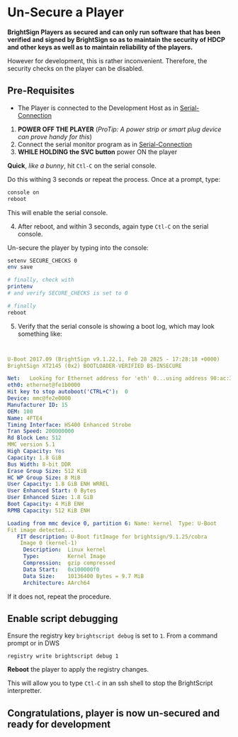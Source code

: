 # Un-Secure a Player

**BrightSign Players as secured and can only run software that has been verified and signed by BrightSign so as to maintain the security of HDCP and other keys as well as to maintain reliability of the players.**

However for development, this is rather inconvenient. Therefore, the security checks on the player can be disabled.

## Pre-Requisites

* The Player is connected to the Development Host as in [Serial-Connection](./Serial-Connection.md)

1. __POWER OFF THE PLAYER__  (_ProTip: A power strip or smart plug device can prove handy for this_)
2. Connect the serial monitor program as in [Serial-Connection](./Serial-Connection.md)
3. **WHILE HOLDING the SVC button** power ON the player

__Quick__, _like a bunny_, hit `Ctl-C` on the serial console.

Do this withing 3 seconds or repeat the process.  Once at a prompt, type:

```sh
console on
reboot
```

This will enable the serial console.

4. After reboot, and within 3 seconds, again type `Ctl-C` on the serial console.

Un-secure the player by typing into the console:

```sh
setenv SECURE_CHECKS 0
env save

# finally, check with 
printenv
# and verify SECURE_CHECKS is set to 0

# finally
reboot
```

5. Verify that the serial console is showing a boot log, which may look something like:

```yaml


U-Boot 2017.09 (BrightSign v9.1.22.1, Feb 28 2025 - 17:28:18 +0000)
BrightSign XT2145 (0x2) BOOTLOADER-VERIFIED BS-INSECURE

Net:   Looking for Ethernet address for 'eth' 0...using address 90:ac:3f:2d:72:0b (BS_ETH0_HWADDR)
eth0: ethernet@fe1b0000
Hit key to stop autoboot('CTRL+C'):  0
Device: mmc@fe2e0000
Manufacturer ID: 15
OEM: 100
Name: 4FTE4
Timing Interface: HS400 Enhanced Strobe
Tran Speed: 200000000
Rd Block Len: 512
MMC version 5.1
High Capacity: Yes
Capacity: 1.8 GiB
Bus Width: 8-bit DDR
Erase Group Size: 512 KiB
HC WP Group Size: 8 MiB
User Capacity: 1.8 GiB ENH WRREL
User Enhanced Start: 0 Bytes
User Enhanced Size: 1.8 GiB
Boot Capacity: 4 MiB ENH
RPMB Capacity: 512 KiB ENH

Loading from mmc device 0, partition 6: Name: kernel  Type: U-Boot
Fit image detected...
   FIT description: U-Boot fitImage for brightsign/9.1.25/cobra
    Image 0 (kernel-1)
     Description:  Linux kernel
     Type:         Kernel Image
     Compression:  gzip compressed
     Data Start:   0x100000f0
     Data Size:    10136400 Bytes = 9.7 MiB
     Architecture: AArch64
```

If it does not, repeat the procedure.

## Enable script debugging

Ensure the registry key `brightscript debug` is set to `1`.  From a command prompt or in DWS

```
registry write brightscript debug 1 
```

**Reboot** the player to apply the registry changes.

This will allow you to type `Ctl-C` in an ssh shell to stop the BrightScript interpretter.

## Congratulations, player is now un-secured and ready for development
